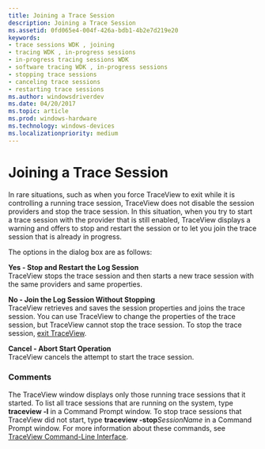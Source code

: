 ```yaml
---
title: Joining a Trace Session
description: Joining a Trace Session
ms.assetid: 0fd065e4-004f-426a-bdb1-4b2e7d219e20
keywords:
- trace sessions WDK , joining
- tracing WDK , in-progress sessions
- in-progress tracing sessions WDK
- software tracing WDK , in-progress sessions
- stopping trace sessions
- canceling trace sessions
- restarting trace sessions
ms.author: windowsdriverdev
ms.date: 04/20/2017
ms.topic: article
ms.prod: windows-hardware
ms.technology: windows-devices
ms.localizationpriority: medium
---
```


# Joining a Trace Session


In rare situations, such as when you force TraceView to exit while it is controlling a running trace session, TraceView does not disable the session providers and stop the trace session. In this situation, when you try to start a trace session with the provider that is still enabled, TraceView displays a warning and offers to stop and restart the session or to let you join the trace session that is already in progress.

The options in the dialog box are as follows:

<span id="Yes_-_Stop_and_Restart_the_Log_Session"></span><span id="yes_-_stop_and_restart_the_log_session"></span><span id="YES_-_STOP_AND_RESTART_THE_LOG_SESSION"></span>**Yes - Stop and Restart the Log Session**  
TraceView stops the trace session and then starts a new trace session with the same providers and same properties.

<span id="No_-_Join_the_Log_Session_Without_Stopping"></span><span id="no_-_join_the_log_session_without_stopping"></span><span id="NO_-_JOIN_THE_LOG_SESSION_WITHOUT_STOPPING"></span>**No - Join the Log Session Without Stopping**  
TraceView retrieves and saves the session properties and joins the trace session. You can use TraceView to change the properties of the trace session, but TraceView cannot stop the trace session. To stop the trace session, [exit TraceView](starting-and-exiting-traceview.md).

<span id="Cancel_-_Abort_Start_Operation"></span><span id="cancel_-_abort_start_operation"></span><span id="CANCEL_-_ABORT_START_OPERATION"></span>**Cancel - Abort Start Operation**  
TraceView cancels the attempt to start the trace session.

### <span id="comments"></span><span id="COMMENTS"></span>Comments

The TraceView window displays only those running trace sessions that it started. To list all trace sessions that are running on the system, type **traceview -l** in a Command Prompt window. To stop trace sessions that TraceView did not start, type **traceview -stop***SessionName* in a Command Prompt window. For more information about these commands, see [TraceView Command-Line Interface](traceview-command-line-interface.md).

 

 





